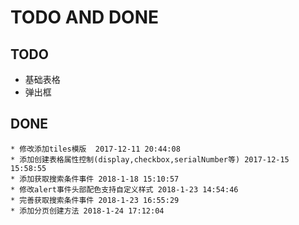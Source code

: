 TODO AND DONE
=====

## TODO
  * 基础表格
  * 弹出框

## DONE
	* 修改添加tiles模版  2017-12-11 20:44:08
	* 添加创建表格属性控制(display,checkbox,serialNumber等) 2017-12-15 15:58:55
	* 添加获取搜索条件事件 2018-1-18 15:10:57
	* 修改alert事件头部配色支持自定义样式 2018-1-23 14:54:46
	* 完善获取搜索条件事件 2018-1-23 16:55:29
	* 添加分页创建方法 2018-1-24 17:12:04
